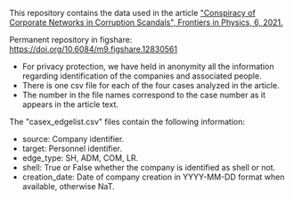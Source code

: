 This repository contains the data used in the article ["Conspiracy of Corporate Networks in Corruption Scandals", Frontiers in Physics, 6, 2021.](https://www.frontiersin.org/articles/10.3389/fphy.2021.667471/full)

Permanent repository in figshare: https://doi.org/10.6084/m9.figshare.12830561

* For privacy protection, we have held in anonymity all the information regarding identification of the companies and associated people. 
* There is one csv file for each of the four cases analyzed in the article. 
* The number in the file names correspond to the case number as it appears in the article text.

The "casex_edgelist.csv" files contain the following information:
* source: Company identifier.
* target: Personnel identifier.
* edge_type: SH, ADM, COM, LR.
* shell: True or False whether the company is identified as shell or not.
* creation_date: Date of company creation in YYYY-MM-DD format when available, otherwise NaT.
